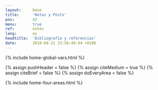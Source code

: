 ```yaml
---
layout:     base
title:      'Notas y Posts'
pos:        42
menu:       true
ref:        notes
lang:       es
headtitle:  'Bibliografía y referencias'
date:       2018-04-21 23:56:49:44 +0100 
---
```


{% include home-global-vars.html %}

{% assign pushHeader   = false  %}
{% assign citeMedium   = true  %}
{% assign citeBrief    = false %}
{% assign doEveryArea  = false %}

{% include home-four-areas.html %}

